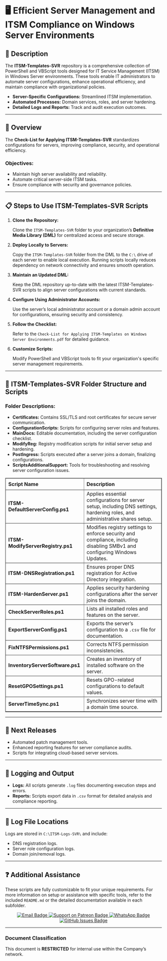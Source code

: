 <div>
  <h1>🖥️ Efficient Server Management and ITSM Compliance on Windows Server Environments</h1>

  <h2>📄 Description</h2>
  <p>
    The <strong>ITSM-Templates-SVR</strong> repository is a comprehensive collection of PowerShell and VBScript tools designed for 
    IT Service Management (ITSM) in Windows Server environments. These tools enable IT administrators to automate server configurations, 
    enhance operational efficiency, and maintain compliance with organizational policies.
  </p>
  <ul>
    <li><strong>Server-Specific Configurations:</strong> Streamlined ITSM implementation.</li>
    <li><strong>Automated Processes:</strong> Domain services, roles, and server hardening.</li>
    <li><strong>Detailed Logs and Reports:</strong> Track and audit execution outcomes.</li>
  </ul>

  <hr />

  <h2>📄 Overview</h2>
  <p>The <strong>Check-List for Applying ITSM-Templates-SVR</strong> standardizes configurations for servers, improving compliance, security, and operational efficiency.</p>

  <h3>Objectives:</h3>
  <ul>
    <li>Maintain high server availability and reliability.</li>
    <li>Automate critical server-side ITSM tasks.</li>
    <li>Ensure compliance with security and governance policies.</li>
  </ul>

  <hr />

  <h2>📋 Steps to Use ITSM-Templates-SVR Scripts</h2>
  <ol>
    <li>
      <strong>Clone the Repository:</strong>
      <p>Clone the <code>ITSM-Templates-SVR</code> folder to your organization’s <strong>Definitive Media Library (DML)</strong> for centralized access and secure storage.</p>
    </li>
    <li>
      <strong>Deploy Locally to Servers:</strong>
      <p>
        Copy the <code>ITSM-Templates-SVR</code> folder from the DML to the <code>C:\</code> drive of each server to enable local execution.
        Running scripts locally reduces dependency on network connectivity and ensures smooth operation.
      </p>
    </li>
    <li>
      <strong>Maintain an Updated DML:</strong>
      <p>Keep the DML repository up-to-date with the latest ITSM-Templates-SVR scripts to align server configurations with current standards.</p>
    </li>
    <li>
      <strong>Configure Using Administrator Accounts:</strong>
      <p>Use the server’s local administrator account or a domain admin account for configurations, ensuring security and consistency.</p>
    </li>
    <li>
      <strong>Follow the Checklist:</strong>
      <p>Refer to the <code>Check-List for Applying ITSM-Templates on Windows Server Environments.pdf</code> for detailed guidance.</p>
    </li>
    <li>
      <strong>Customize Scripts:</strong>
      <p>Modify PowerShell and VBScript tools to fit your organization's specific server management requirements.</p>
    </li>
  </ol>

  <hr />

  <h2>📂 ITSM-Templates-SVR Folder Structure and Scripts</h2>

  <h3>Folder Descriptions:</h3>
  <ul>
    <li><strong>Certificates:</strong> Contains SSL/TLS and root certificates for secure server communication.</li>
    <li><strong>ConfigurationScripts:</strong> Scripts for configuring server roles and features.</li>
    <li><strong>MainDocs:</strong> Editable documentation, including the server configuration checklist.</li>
    <li><strong>ModifyReg:</strong> Registry modification scripts for initial server setup and hardening.</li>
    <li><strong>PostIngress:</strong> Scripts executed after a server joins a domain, finalizing configurations.</li>
    <li><strong>ScriptsAdditionalSupport:</strong> Tools for troubleshooting and resolving server configuration issues.</li>
  </ul>

  <table border="1" style="border-collapse: collapse; width: 100%; text-align: left;">
    <thead>
      <tr>
        <th style="padding: 8px;"><strong>Script Name</strong></th>
        <th style="padding: 8px;">Description</th>
      </tr>
    </thead>
    <tbody>
      <tr>
        <td><strong>ITSM-DefaultServerConfig.ps1</strong></td>
        <td>Applies essential configurations for server setup, including DNS settings, hardening roles, and administrative shares setup.</td>
      </tr>
      <tr>
        <td><strong>ITSM-ModifyServerRegistry.ps1</strong></td>
        <td>Modifies registry settings to enforce security and compliance, including disabling SMBv1 and configuring Windows Updates.</td>
      </tr>
      <tr>
        <td><strong>ITSM-DNSRegistration.ps1</strong></td>
        <td>Ensures proper DNS registration for Active Directory integration.</td>
      </tr>
      <tr>
        <td><strong>ITSM-HardenServer.ps1</strong></td>
        <td>Applies security hardening configurations after the server joins the domain.</td>
      </tr>
      <tr>
        <td><strong>CheckServerRoles.ps1</strong></td>
        <td>Lists all installed roles and features on the server.</td>
      </tr>
      <tr>
        <td><strong>ExportServerConfig.ps1</strong></td>
        <td>Exports the server’s configuration to a <code>.csv</code> file for documentation.</td>
      </tr>
      <tr>
        <td><strong>FixNTFSPermissions.ps1</strong></td>
        <td>Corrects NTFS permission inconsistencies.</td>
      </tr>
      <tr>
        <td><strong>InventoryServerSoftware.ps1</strong></td>
        <td>Creates an inventory of installed software on the server.</td>
      </tr>
      <tr>
        <td><strong>ResetGPOSettings.ps1</strong></td>
        <td>Resets GPO-related configurations to default values.</td>
      </tr>
      <tr>
        <td><strong>ServerTimeSync.ps1</strong></td>
        <td>Synchronizes server time with a domain time source.</td>
      </tr>
    </tbody>
  </table>

  <hr />

  <h2>🚀 Next Releases</h2>
  <ul>
    <li>Automated patch management tools.</li>
    <li>Enhanced reporting features for server compliance audits.</li>
    <li>Scripts for integrating cloud-based server services.</li>
  </ul>

  <hr />

  <h2>📝 Logging and Output</h2>
  <ul>
    <li><strong>Logs:</strong> All scripts generate <code>.log</code> files documenting execution steps and errors.</li>
    <li><strong>Reports:</strong> Scripts export data in <code>.csv</code> format for detailed analysis and compliance reporting.</li>
  </ul>

  <hr />

  <h2>📄 Log File Locations</h2>
  <p>Logs are stored in <code>C:\ITSM-Logs-SVR\</code> and include:</p>
  <ul>
    <li>DNS registration logs.</li>
    <li>Server role configuration logs.</li>
    <li>Domain join/removal logs.</li>
  </ul>

  <hr />

  <h2>❓ Additional Assistance</h2>
  <p>
    These scripts are fully customizable to fit your unique requirements. For more information on setup or assistance with specific tools, refer to the included <code>README.md</code> or the detailed documentation available in each subfolder.
  </p>

  <div align="center">
    <a href="mailto:luizhamilton.lhr@gmail.com" target="_blank" rel="noopener noreferrer">
      <img src="https://img.shields.io/badge/Email-luizhamilton.lhr@gmail.com-D14836?style=for-the-badge&logo=gmail" alt="Email Badge">
    </a>
    <a href="https://www.patreon.com/c/brazilianscriptguy" target="_blank" rel="noopener noreferrer">
      <img src="https://img.shields.io/badge/Support%20Me-Patreon-red?style=for-the-badge&logo=patreon" alt="Support on Patreon Badge">
    </a>
    <a href="https://whatsapp.com/channel/0029VaEgqC50G0XZV1k4Mb1c" target="_blank" rel="noopener noreferrer">
      <img src="https://img.shields.io/badge/Join%20Us-WhatsApp-25D366?style=for-the-badge&logo=whatsapp" alt="WhatsApp Badge">
    </a>
    <a href="https://github.com/brazilianscriptguy/BlueTeam-Tools/issues" target="_blank" rel="noopener noreferrer">
      <img src="https://img.shields.io/badge/Report%20Issues-GitHub-blue?style=for-the-badge&logo=github" alt="GitHub Issues Badge">
    </a>
  </div>

  <hr />

  <h3>Document Classification</h3>
  <p>This document is <strong>RESTRICTED</strong> for internal use within the Company’s network.</p>
</div>
